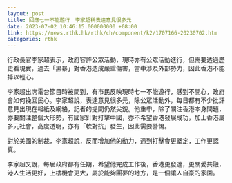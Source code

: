 ```yaml
---
layout: post
title: 回應七一不能遊行　李家超稱表達意見很多元
date: 2023-07-02 10:46:15.000000000 +08:00
link: https://news.rthk.hk/rthk/ch/component/k2/1707166-20230702.htm
categories: rthk
---
```


行政長官李家超表示，政府容許公眾活動，現時亦有公眾活動進行，但需要透過歷史看現實，過去「黑暴」對香港造成嚴重傷害，當中涉及外部勢力，因此香港不能掉以輕心。

李家超出席電台節目時被問到，有市民反映現時七一不能遊行，感到不開心，政府會如何挽回民心。李家超說，表達意見很多元，除公眾活動外，每日都有不少批評意見出現在報紙及網絡，記者的提問仍然尖銳。他重申，除了關注香港本身問題，亦要關注整個大形勢，有國家針對打擊中國，亦不希望香港發展成功，加上香港屬多元社會，高度透明，亦有「軟對抗」發生，因此需要警惕。

對於美國的制裁，李家超說，反而增加他的動力，遇到打擊會更堅定，工作更認真。

李家超又說，每屆政府都有任期，希望他完成工作後，香港更發達，更關愛共融，港人生活更好，上樓機會更大，屬於能夠圓夢的地方，是一個讓人自豪的家園。
